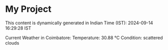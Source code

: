 # My Project

This content is dynamically generated in Indian Time (IST): 2024-09-14 16:29:28 IST


Current Weather in Coimbatore:
Temperature: 30.88 °C
Condition: scattered clouds
